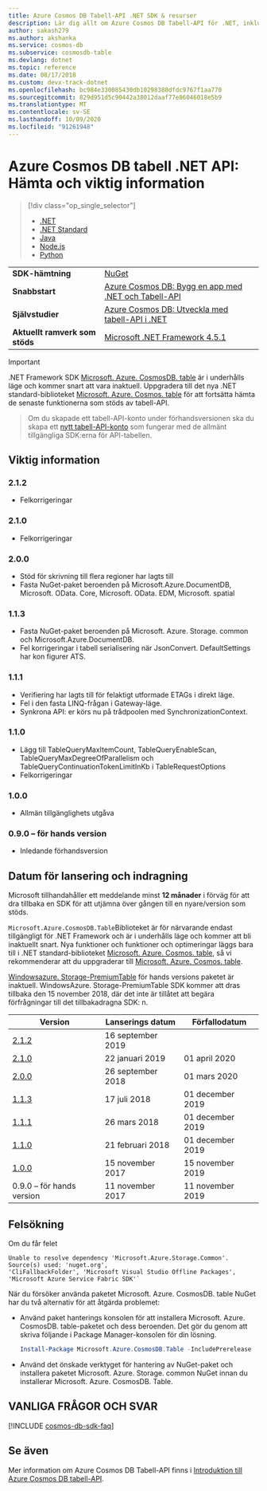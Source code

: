 ```yaml
---
title: Azure Cosmos DB Tabell-API .NET SDK & resurser
description: Lär dig allt om Azure Cosmos DB Tabell-API för .NET, inklusive versions datum, indragnings datum och ändringar som gjorts mellan varje version.
author: sakash279
ms.author: akshanka
ms.service: cosmos-db
ms.subservice: cosmosdb-table
ms.devlang: dotnet
ms.topic: reference
ms.date: 08/17/2018
ms.custom: devx-track-dotnet
ms.openlocfilehash: bc984e330085430db10298380dfdc9767f1aa770
ms.sourcegitcommit: 829d951d5c90442a38012daaf77e86046018e5b9
ms.translationtype: MT
ms.contentlocale: sv-SE
ms.lasthandoff: 10/09/2020
ms.locfileid: "91261948"
---
```

# <a name="azure-cosmos-db-table-net-api-download-and-release-notes"></a>Azure Cosmos DB tabell .NET API: Hämta och viktig information

> [!div class="op_single_selector"]
> * [.NET](table-sdk-dotnet.md)
> * [.NET Standard](table-sdk-dotnet-standard.md)
> * [Java](table-sdk-java.md)
> * [Node.js](table-sdk-nodejs.md)
> * [Python](table-sdk-python.md)

|   |   |
|---|---|
|**SDK-hämtning**|[NuGet](https://www.nuget.org/packages/Microsoft.Azure.CosmosDB.Table)|
|**Snabbstart**|[Azure Cosmos DB: Bygg en app med .NET och Tabell-API](create-table-dotnet.md)|
|**Självstudier**|[Azure Cosmos DB: Utveckla med tabell-API i .NET](tutorial-develop-table-dotnet.md)|
|**Aktuellt ramverk som stöds**|[Microsoft .NET Framework 4.5.1](https://www.microsoft.com/en-us/download/details.aspx?id=40779)|

> [!IMPORTANT]
> .NET Framework SDK [Microsoft. Azure. CosmosDB. table](https://www.nuget.org/packages/Microsoft.Azure.CosmosDB.Table) är i underhålls läge och kommer snart att vara inaktuell. Uppgradera till det nya .NET standard-biblioteket [Microsoft. Azure. Cosmos. table](https://www.nuget.org/packages/Microsoft.Azure.Cosmos.Table) för att fortsätta hämta de senaste funktionerna som stöds av tabell-API.

> Om du skapade ett tabell-API-konto under förhandsversionen ska du skapa ett [nytt tabell-API-konto](create-table-dotnet.md#create-a-database-account) som fungerar med de allmänt tillgängliga SDK:erna för API-tabellen.
>

## <a name="release-notes"></a>Viktig information

### <a name="212"></a><a name="2.1.2"></a>2.1.2

* Felkorrigeringar

### <a name="210"></a><a name="2.1.0"></a>2.1.0

* Felkorrigeringar

### <a name="200"></a><a name="2.0.0"></a>2.0.0

* Stöd för skrivning till flera regioner har lagts till
* Fasta NuGet-paket beroenden på Microsoft.Azure.DocumentDB, Microsoft. OData. Core, Microsoft. OData. EDM, Microsoft. spatial

### <a name="113"></a><a name="1.1.3"></a>1.1.3

* Fasta NuGet-paket beroenden på Microsoft. Azure. Storage. common och Microsoft.Azure.DocumentDB.
* Fel korrigeringar i tabell serialisering när JsonConvert. DefaultSettings har kon figurer ATS.

### <a name="111"></a><a name="1.1.1"></a>1.1.1

* Verifiering har lagts till för felaktigt utformade ETAGs i direkt läge.
* Fel i den fasta LINQ-frågan i Gateway-läge.
* Synkrona API: er körs nu på trådpoolen med SynchronizationContext.

### <a name="110"></a><a name="1.1.0"></a>1.1.0

* Lägg till TableQueryMaxItemCount, TableQueryEnableScan, TableQueryMaxDegreeOfParallelism och TableQueryContinuationTokenLimitInKb i TableRequestOptions
* Felkorrigeringar

### <a name="100"></a><a name="1.0.0"></a>1.0.0

* Allmän tillgänglighets utgåva

### <a name="090-preview"></a><a name="0.1.0-preview"></a>0.9.0 – för hands version

* Inledande förhandsversion

## <a name="release-and-retirement-dates"></a>Datum för lansering och indragning

Microsoft tillhandahåller ett meddelande minst **12 månader** i förväg för att dra tillbaka en SDK för att utjämna över gången till en nyare/version som stöds.

`Microsoft.Azure.CosmosDB.Table`Biblioteket är för närvarande endast tillgängligt för .NET Framework och är i underhålls läge och kommer att bli inaktuellt snart. Nya funktioner och funktioner och optimeringar läggs bara till i .NET standard-biblioteket [Microsoft. Azure. Cosmos. table](https://www.nuget.org/packages/Microsoft.Azure.Cosmos.Table), så vi rekommenderar att du uppgraderar till [Microsoft. Azure. Cosmos. table](https://www.nuget.org/packages/Microsoft.Azure.Cosmos.Table).

[Windowsazure. Storage-PremiumTable](https://www.nuget.org/packages/WindowsAzure.Storage-PremiumTable/0.1.0-preview) för hands versions paketet är inaktuell. WindowsAzure. Storage-PremiumTable SDK kommer att dras tillbaka den 15 november 2018, där det inte är tillåtet att begära förfrågningar till det tillbakadragna SDK: n.

| Version | Lanserings datum | Förfallodatum |
| --- | --- | --- |
| [2.1.2](#2.1.2) |16 september 2019| |
| [2.1.0](#2.1.0) |22 januari 2019|01 april 2020 |
| [2.0.0](#2.0.0) |26 september 2018|01 mars 2020 |
| [1.1.3](#1.1.3) |17 juli 2018|01 december 2019 |
| [1.1.1](#1.1.1) |26 mars 2018|01 december 2019 |
| [1.1.0](#1.1.0) |21 februari 2018|01 december 2019 |
| [1.0.0](#1.0.0) |15 november 2017|15 november 2019 |
| 0.9.0 – för hands version |11 november 2017 |11 november 2019 |

## <a name="troubleshooting"></a>Felsökning

Om du får felet 

```
Unable to resolve dependency 'Microsoft.Azure.Storage.Common'. Source(s) used: 'nuget.org', 
'CliFallbackFolder', 'Microsoft Visual Studio Offline Packages', 'Microsoft Azure Service Fabric SDK'`
```

När du försöker använda paketet Microsoft. Azure. CosmosDB. table NuGet har du två alternativ för att åtgärda problemet:

* Använd paket hanterings konsolen för att installera Microsoft. Azure. CosmosDB. table-paketet och dess beroenden. Det gör du genom att skriva följande i Package Manager-konsolen för din lösning. 

    ```powershell
    Install-Package Microsoft.Azure.CosmosDB.Table -IncludePrerelease
    ```

    
* Använd det önskade verktyget för hantering av NuGet-paket och installera paketet Microsoft. Azure. Storage. common NuGet innan du installerar Microsoft. Azure. CosmosDB. Table.

## <a name="faq"></a>VANLIGA FRÅGOR OCH SVAR

[!INCLUDE [cosmos-db-sdk-faq](../../includes/cosmos-db-sdk-faq.md)]

## <a name="see-also"></a>Se även

Mer information om Azure Cosmos DB Tabell-API finns i [Introduktion till Azure Cosmos DB tabell-API](table-introduction.md). 
